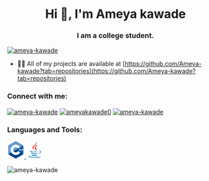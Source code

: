 <h1 align="center">Hi 👋, I'm Ameya kawade</h1>
<h3 align="center">I am a college student.</h3>

<p align="left"> <a href="https://github.com/ryo-ma/github-profile-trophy"><img src="https://github-profile-trophy.vercel.app/?username=ameya-kawade" alt="ameya-kawade" /></a> </p>

- 👨‍💻 All of my projects are available at [https://github.com/Ameya-kawade?tab=repositories](https://github.com/Ameya-kawade?tab=repositories)

<h3 align="left">Connect with me:</h3>
<p align="left">
<a href="https://linkedin.com/in/ameya-kawade" target="blank"><img align="center" src="https://raw.githubusercontent.com/rahuldkjain/github-profile-readme-generator/master/src/images/icons/Social/linked-in-alt.svg" alt="ameya-kawade" height="30" width="40" /></a>
<a href="https://www.hackerrank.com/ameyakawade0" target="blank"><img align="center" src="https://raw.githubusercontent.com/rahuldkjain/github-profile-readme-generator/master/src/images/icons/Social/hackerrank.svg" alt="ameyakawade0" height="30" width="40" /></a>
<a href="https://www.leetcode.com/ameya-kawade" target="blank"><img align="center" src="https://raw.githubusercontent.com/rahuldkjain/github-profile-readme-generator/master/src/images/icons/Social/leet-code.svg" alt="ameya-kawade" height="30" width="40" /></a>
</p>

<h3 align="left">Languages and Tools:</h3>
<p align="left"> <a href="https://www.w3schools.com/cpp/" target="_blank" rel="noreferrer"> <img src="https://raw.githubusercontent.com/devicons/devicon/master/icons/cplusplus/cplusplus-original.svg" alt="cplusplus" width="40" height="40"/> </a> <a href="https://www.java.com" target="_blank" rel="noreferrer"> <img src="https://raw.githubusercontent.com/devicons/devicon/master/icons/java/java-original.svg" alt="java" width="40" height="40"/> </a> </p>

<p><img align="center" src="https://github-readme-streak-stats.herokuapp.com/?user=ameya-kawade&" alt="ameya-kawade" /></p>
